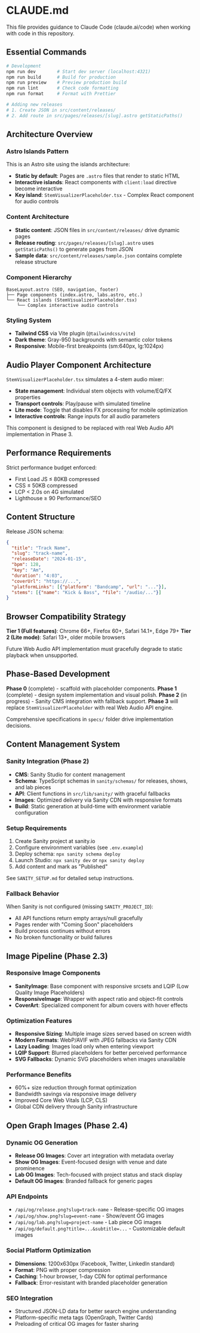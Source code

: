 # CLAUDE.md

This file provides guidance to Claude Code (claude.ai/code) when working with code in this repository.

## Essential Commands

```bash
# Development
npm run dev        # Start dev server (localhost:4321)
npm run build      # Build for production  
npm run preview    # Preview production build
npm run lint       # Check code formatting
npm run format     # Format with Prettier

# Adding new releases
# 1. Create JSON in src/content/releases/
# 2. Add route in src/pages/releases/[slug].astro getStaticPaths()
```

## Architecture Overview

### Astro Islands Pattern
This is an Astro site using the islands architecture:
- **Static by default**: Pages are `.astro` files that render to static HTML
- **Interactive islands**: React components with `client:load` directive become interactive
- **Key island**: `StemVisualizerPlaceholder.tsx` - Complex React component for audio controls

### Content Architecture
- **Static content**: JSON files in `src/content/releases/` drive dynamic pages
- **Release routing**: `src/pages/releases/[slug].astro` uses `getStaticPaths()` to generate pages from JSON
- **Sample data**: `src/content/releases/sample.json` contains complete release structure

### Component Hierarchy
```
BaseLayout.astro (SEO, navigation, footer)
├── Page components (index.astro, labs.astro, etc.)  
└── React islands (StemVisualizerPlaceholder.tsx)
    └── Complex interactive audio controls
```

### Styling System
- **Tailwind CSS** via Vite plugin (`@tailwindcss/vite`)
- **Dark theme**: Gray-950 backgrounds with semantic color tokens
- **Responsive**: Mobile-first breakpoints (sm:640px, lg:1024px)

## Audio Player Component Architecture

`StemVisualizerPlaceholder.tsx` simulates a 4-stem audio mixer:
- **State management**: Individual stem objects with volume/EQ/FX properties
- **Transport controls**: Play/pause with simulated timeline
- **Lite mode**: Toggle that disables FX processing for mobile optimization
- **Interactive controls**: Range inputs for all audio parameters

This component is designed to be replaced with real Web Audio API implementation in Phase 3.

## Performance Requirements

Strict performance budget enforced:
- First Load JS ≤ 80KB compressed
- CSS ≤ 50KB compressed  
- LCP < 2.0s on 4G simulated
- Lighthouse ≥ 90 Performance/SEO

## Content Structure

Release JSON schema:
```json
{
  "title": "Track Name",
  "slug": "track-name",
  "releaseDate": "2024-01-15", 
  "bpm": 128,
  "key": "Am",
  "duration": "4:03",
  "coverUrl": "https://...",
  "platformLinks": [{"platform": "Bandcamp", "url": "..."}],
  "stems": [{"name": "Kick & Bass", "file": "/audio/..."}]
}
```

## Browser Compatibility Strategy

**Tier 1 (Full features)**: Chrome 66+, Firefox 60+, Safari 14.1+, Edge 79+
**Tier 2 (Lite mode)**: Safari 13+, older mobile browsers

Future Web Audio API implementation must gracefully degrade to static playback when unsupported.

## Phase-Based Development

**Phase 0** (complete) - scaffold with placeholder components.
**Phase 1** (complete) - design system implementation and visual polish.
**Phase 2** (in progress) - Sanity CMS integration with fallback support.
**Phase 3** will replace `StemVisualizerPlaceholder` with real Web Audio API engine.

Comprehensive specifications in `specs/` folder drive implementation decisions.

## Content Management System

### Sanity Integration (Phase 2)
- **CMS**: Sanity Studio for content management
- **Schema**: TypeScript schemas in `sanity/schemas/` for releases, shows, and lab pieces
- **API**: Client functions in `src/lib/sanity/` with graceful fallbacks
- **Images**: Optimized delivery via Sanity CDN with responsive formats
- **Build**: Static generation at build-time with environment variable configuration

### Setup Requirements
1. Create Sanity project at sanity.io
2. Configure environment variables (see `.env.example`)
3. Deploy schema: `npx sanity schema deploy`
4. Launch Studio: `npx sanity dev` or `npx sanity deploy`
5. Add content and mark as "Published"

See `SANITY_SETUP.md` for detailed setup instructions.

### Fallback Behavior
When Sanity is not configured (missing `SANITY_PROJECT_ID`):
- All API functions return empty arrays/null gracefully
- Pages render with "Coming Soon" placeholders
- Build process continues without errors
- No broken functionality or build failures

## Image Pipeline (Phase 2.3)

### Responsive Image Components
- **SanityImage**: Base component with responsive srcsets and LQIP (Low Quality Image Placeholders)
- **ResponsiveImage**: Wrapper with aspect ratio and object-fit controls
- **CoverArt**: Specialized component for album covers with hover effects

### Optimization Features
- **Responsive Sizing**: Multiple image sizes served based on screen width
- **Modern Formats**: WebP/AVIF with JPEG fallbacks via Sanity CDN
- **Lazy Loading**: Images load only when entering viewport
- **LQIP Support**: Blurred placeholders for better perceived performance
- **SVG Fallbacks**: Dynamic SVG placeholders when images unavailable

### Performance Benefits
- 60%+ size reduction through format optimization
- Bandwidth savings via responsive image delivery
- Improved Core Web Vitals (LCP, CLS)
- Global CDN delivery through Sanity infrastructure

## Open Graph Images (Phase 2.4)

### Dynamic OG Generation
- **Release OG Images**: Cover art integration with metadata overlay
- **Show OG Images**: Event-focused design with venue and date prominence  
- **Lab OG Images**: Tech-focused with project status and stack display
- **Default OG Images**: Branded fallback for generic pages

### API Endpoints
- `/api/og/release.png?slug=track-name` - Release-specific OG images
- `/api/og/show.png?slug=event-name` - Show/event OG images
- `/api/og/lab.png?slug=project-name` - Lab piece OG images
- `/api/og/default.png?title=...&subtitle=...` - Customizable default images

### Social Platform Optimization
- **Dimensions**: 1200x630px (Facebook, Twitter, LinkedIn standard)
- **Format**: PNG with proper compression
- **Caching**: 1-hour browser, 1-day CDN for optimal performance
- **Fallback**: Error-resistant with branded placeholder generation

### SEO Integration
- Structured JSON-LD data for better search engine understanding
- Platform-specific meta tags (OpenGraph, Twitter Cards)
- Preloading of critical OG images for faster sharing